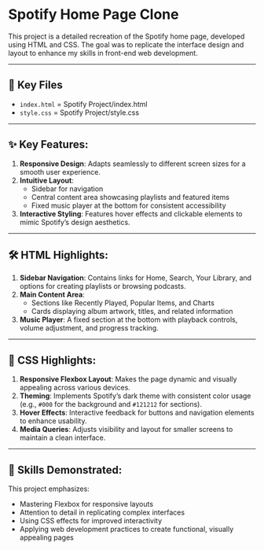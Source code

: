 # Spotify Home Page Clone

This project is a detailed recreation of the Spotify home page, developed using HTML and CSS. The goal was to replicate the interface design and layout to enhance my skills in front-end web development.

---

## 🔑 Key Files
- `index.html` = Spotify Project/index.html  
- `style.css` = Spotify Project/style.css  

---

## ✨ Key Features:
1. **Responsive Design**: Adapts seamlessly to different screen sizes for a smooth user experience.  
2. **Intuitive Layout**:  
   - Sidebar for navigation  
   - Central content area showcasing playlists and featured items  
   - Fixed music player at the bottom for consistent accessibility  
3. **Interactive Styling**: Features hover effects and clickable elements to mimic Spotify’s design aesthetics.

---

## 🛠️ HTML Highlights:
1. **Sidebar Navigation**: Contains links for Home, Search, Your Library, and options for creating playlists or browsing podcasts.  
2. **Main Content Area**:  
   - Sections like Recently Played, Popular Items, and Charts  
   - Cards displaying album artwork, titles, and related information  
3. **Music Player**: A fixed section at the bottom with playback controls, volume adjustment, and progress tracking.

---

## 🎨 CSS Highlights:
1. **Responsive Flexbox Layout**: Makes the page dynamic and visually appealing across various devices.  
2. **Theming**: Implements Spotify’s dark theme with consistent color usage (e.g., `#000` for the background and `#121212` for sections).  
3. **Hover Effects**: Interactive feedback for buttons and navigation elements to enhance usability.  
4. **Media Queries**: Adjusts visibility and layout for smaller screens to maintain a clean interface.

---

## 🚀 Skills Demonstrated:
This project emphasizes:
- Mastering Flexbox for responsive layouts  
- Attention to detail in replicating complex interfaces  
- Using CSS effects for improved interactivity  
- Applying web development practices to create functional, visually appealing pages  
